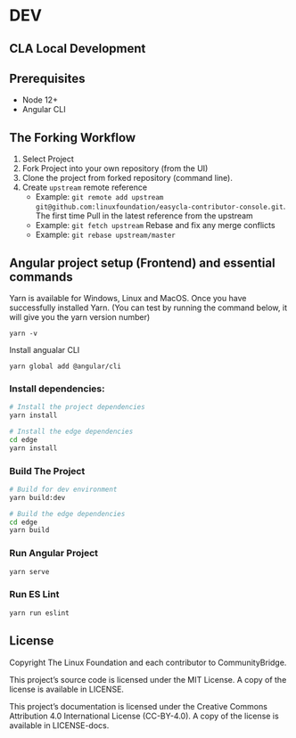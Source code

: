 # DEV

## CLA Local Development

## Prerequisites

- Node 12+
- Angular CLI

## The Forking Workflow

1. Select Project
1. Fork Project into your own repository (from the UI)
1. Clone the project from forked repository (command line).
1. Create `upstream` remote reference
   - Example: `git remote add upstream git@github.com:linuxfoundation/easycla-contributor-console.git`.
   The first time Pull in the latest reference from the upstream
   - Example: `git fetch upstream`
   Rebase and fix any merge conflicts
   - Example: `git rebase upstream/master`

## Angular project setup (Frontend) and essential commands

Yarn is available for Windows, Linux and MacOS. Once you have successfully
installed Yarn. (You can test by running the command below, it will give you the
yarn version number)

`yarn -v`

Install angualar CLI

`yarn global add @angular/cli`

### Install dependencies:

```bash
# Install the project dependencies
yarn install

# Install the edge dependencies
cd edge
yarn install
```

### Build The Project

```bash
# Build for dev environment
yarn build:dev

# Build the edge dependencies
cd edge
yarn build
```

### Run Angular Project 

```bash
yarn serve
```

### Run ES Lint 

```bash
yarn run eslint
```

## License

Copyright The Linux Foundation and each contributor to CommunityBridge.

This project’s source code is licensed under the MIT License. A copy of the license is available in LICENSE.

This project’s documentation is licensed under the Creative Commons Attribution 4.0 International License \(CC-BY-4.0\). A copy of the license is available in LICENSE-docs.


